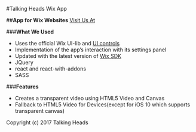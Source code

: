 #Talking Heads Wix App

##**App for Wix Websites**
[Visit Us At](http://talkingheads.video/wix)

###**What We Used**
* Uses the official Wix UI-lib and [UI controls](http://dev.wix.com/docs/ui-lib/ui-controls/)
* Implementation of the app’s interaction with its settings panel 
* Updated with the latest version of [Wix SDK](http://dev.wix.com/docs/sdk/using-the-sdk/)
* JQuery
* react and react-with-addons
* SASS


###**Features**
* Creates a transparent video using HTML5 Video and Canvas
* Fallback to HTML5 Video for Devices(except for iOS 10 which supports transparent canvas)


Copyright (c) 2017 Talking Heads
